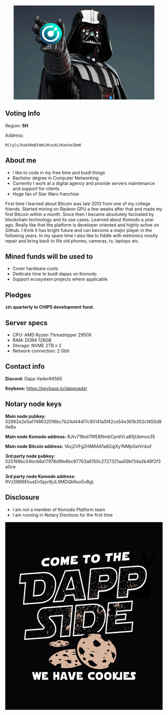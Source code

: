 <p align="center">
  <img height="300" src="./dapp_vader_kmd.png">
</p>

## Voting Info ##
Region: **SH**

Address:
```
RCtyCsJVo6VKmEFmHL9hzoXLtKeoYeZUmK
```

## About me ##
- I like to code in my free time and buidl things
- Bachelor degree in Computer Networking
- Currently I work at a digital agency and provide servers maintenance and support for clients
- Huge fan of Star Wars franchise

First time I learned about Bitcoin was late 2013 from one of my college friends. Started mining on Radeon GPU a few weeks after that and made my first Bitcoin within a month. Since then I became absolutely facinated by blockchain technology and its use cases. Learned about Komodo a year ago. Really like that the platform is developer oriented and highly active on Github. I think it has bright future and can become a major player in the following years. In my spare time I also like to fiddle with eletronics mostly repair and bring back to life old phones, cameras, tv, laptops etc.

## Mined funds will be used to ##
- Cover hardware costs
- Dedicate time to buidl dapps on Komodo
- Support ecosystem projects where applicable

## Pledges ##

**`10%` quarterly to CHIPS development fund.**

## Server specs ##
- CPU: AMD Ryzen Threadripper 2950X
- RAM: DDR4 128GB
- Storage: NVME 2TB x 2
- Network connection: 2 Gbit

## Contact info ##
**Discord:** Dapp Vader#4565

**Keybase:** https://keybase.io/dappvader

## Notary node keys ##
**Main node pubkey:** 02962e2e5af746632016bc7b24d444f7c90141a5f42ce54e361b302cf455d90e6a

**Main node Komodo address:** RJtv718xd79fE8NmbCprdVLa85jUbmos35

**Main node Bitcoin address:** 1Acj2VFg2HM6A81a82qjXy1NMpGstVnbsf

**3rd party node pubkey:** 025199bc04bcb8a17976d9fe8bc87763a6150c2727321aa59bf34a2b49f2f3a0ce

**3rd party node Komodo address:** RVzSB86EbusEnSpjv9jJL9MDQkRoo5vBgL

## Disclosure ##
- I am not a member of Komodo Platform team
- I am running in Notary Elections for the first time

<p align="center">
  <img height="600" src="./dapp_side.png">
</p>
